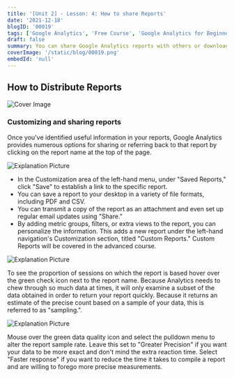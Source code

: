 ```yaml
---
title: '[Unit 2] - Lesson: 4: How to share Reports'
date: '2021-12-18'
blogID: '00019'
tags: ['Google Analytics', 'Free Course', 'Google Analytics for Beginners']
draft: false
summary: You can share Google Analytics reports with others or download report information you find useful. Lets understand the Universal Analytics Dashboard.
coverImage: '/static/blog/00019.png'
embedId: 'null'
---
```


## How to Distribute Reports

![Cover Image](/static/blog/00019.png)

### Customizing and sharing reports

Once you've identified useful information in your reports, Google Analytics provides numerous options for sharing or referring back to that report by clicking on the report name at the top of the page.

![Explanation Picture](/static/blog/00019_1.png)

- In the Customization area of the left-hand menu, under "Saved Reports," click "Save" to establish a link to the specific report.
- You can save a report to your desktop in a variety of file formats, including PDF and CSV.
- You can transmit a copy of the report as an attachment and even set up regular email updates using "Share."
- By adding metric groups, filters, or extra views to the report, you can personalize the information. This adds a new report under the left-hand navigation's Customization section, titled "Custom Reports." Custom Reports will be covered in the advanced course.

![Explanation Picture](/static/blog/00019_2.png)

To see the proportion of sessions on which the report is based hover over the green check icon next to the report name. Because Analytics needs to chew through so much data at times, it will only examine a subset of the data obtained in order to return your report quickly. Because it returns an estimate of the precise count based on a sample of your data, this is referred to as "sampling.".

![Explanation Picture](/static/blog/00019_3.png)

Mouse over the green data quality icon and select the pulldown menu to alter the report sample rate. Leave this set to "Greater Precision" if you want your data to be more exact and don't mind the extra reaction time. Select "Faster response" if you want to reduce the time it takes to compile a report and are willing to forego more precise measurements.
